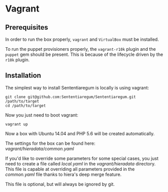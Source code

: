 # Vagrant

## Prerequisites

In order to run the box properly, ``vagrant`` and ``VirtualBox`` must be installed.

To run the puppet provisioners properly, the ``vagrant-r10k`` plugin and the ``puppet`` gem should be present.
This is because of the lifecycle driven by the ``r10k`` plugin.

## Installation

The simplest way to install Sententiaregum is locally is using vagrant:

    git clone git@github.com:Sententiaregum/Sententiaregum.git /path/to/target
    cd /path/to/target

Now you just need to boot vagrant:

    vagrant up

Now a box with Ubuntu 14.04 and PHP 5.6 will be created automatically.

The settings for the box can be found here: *vagrant/hieradata/common.yaml*

If you'd like to override some parameters for some special cases, you just need to create a file called *local.yaml* in the *vagrant/hieradata* directory.
This file is capable at overriding all parameters provided in the *common.yaml* file thanks to hiera's deep merge feature.

This file is optional, but will always be ignored by git.
